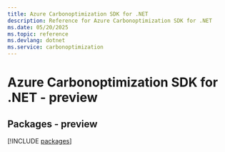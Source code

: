 ```yaml
---
title: Azure Carbonoptimization SDK for .NET
description: Reference for Azure Carbonoptimization SDK for .NET
ms.date: 05/20/2025
ms.topic: reference
ms.devlang: dotnet
ms.service: carbonoptimization
---
```

# Azure Carbonoptimization SDK for .NET - preview
## Packages - preview
[!INCLUDE [packages](carbonoptimization-index.md)]